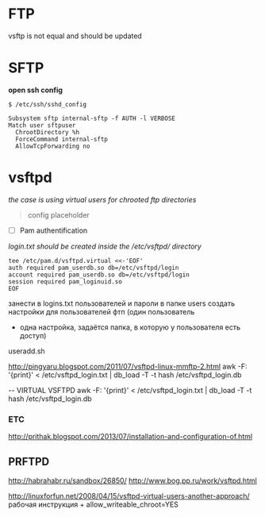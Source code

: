 FTP
=============
vsftp is not equal and should be updated

# SFTP

**open ssh config**

`$ /etc/ssh/sshd_config`


```
Subsystem sftp internal-sftp -f AUTH -l VERBOSE
Match user sftpuser
  ChrootDirectory %h
  ForceCommand internal-sftp
  AllowTcpForwarding no
```



# vsftpd 

*the case is using virtual users for chrooted ftp directories*

> config placeholder

* [ ] Pam authentification

*login.txt should be created inside the /etc/vsftpd/ directory*

	tee /etc/pam.d/vsftpd.virtual <<-'EOF'  
	auth required pam_userdb.so db=/etc/vsftpd/login  
	account required pam_userdb.so db=/etc/vsftpd/login  
	session required pam_loginuid.so  
	EOF

занести в logins.txt пользователей и пароли
в папке users создать настройки для пользователей фтп (один пользователь
- одна настройка, задаётся папка, в которую у пользователя есть доступ)

useradd.sh

http://pingyaru.blogspot.com/2011/07/vsftpd-linux-mmftp-2.html 
awk -F: '{print}' < /etc/vsftpd_login.txt | db_load -T -t hash /etc/vsftpd_login.db


-- VIRTUAL VSFTPD
awk -F: '{print}' < /etc/vsftpd_login.txt | db_load -T -t hash /etc/vsftpd_login.db


### ETC ###

http://prithak.blogspot.com/2013/07/installation-and-configuration-of.html 

## PRFTPD 
http://habrahabr.ru/sandbox/26850/
http://www.bog.pp.ru/work/vsftpd.html


http://linuxforfun.net/2008/04/15/vsftpd-virtual-users-another-approach/
рабочая инструкция + allow_writeable_chroot=YES
